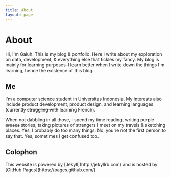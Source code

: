 ```yaml
---
title: About
layout: page
---
```


<h1>About</h1>

Hi, I'm Galuh. This is my blog &amp; portfolio. Here I write about my exploration on data, development, &amp; everything else that tickles my fancy. My blog is mainly for learning purposes&ndash;I learn better when I write down the things I'm learning, hence the existence of this blog.

<h2>Me</h2>
I'm a computer science student in Universitas Indonesia. My interests also include product development, product design, and learning languages (currently <s>struggling with</s> learning French).

When not dabbling in all those, I spend my time reading, writing <s>purple proses</s> stories, taking pictures of strangers I meet on my travels &amp; sketching places. Yes, I probably do too many things. No, you're not the first person to say that. Yes, sometimes I get confused too. 

<h2>Colophon</h2>
This website is powered by [Jekyll](http://jekyllrb.com) and is hosted by [GitHub Pages](https://pages.github.com/).
